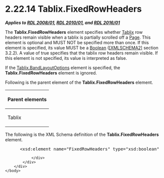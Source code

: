 <html dir="LTR" xmlns:mshelp="http://msdn.microsoft.com/mshelp" xmlns:ddue="http://ddue.schemas.microsoft.com/authoring/2003/5" xmlns:xlink="http://www.w3.org/1999/xlink" xmlns:tool="http://www.microsoft.com/tooltip">
    <head>
        <meta http-equiv="Content-Type" content="text/html; CHARSET=utf-8"></meta>
        <meta name="save" content="history"></meta>
        <title>2.22.14 Tablix.FixedRowHeaders</title>
        <xml>
            <mshelp:toctitle title="2.22.14 Tablix.FixedRowHeaders"></mshelp:toctitle>
            <mshelp:rltitle title="[MS-RDL]: Tablix.FixedRowHeaders"></mshelp:rltitle>
            <mshelp:keyword index="A" term="89a8b882-ead6-4e21-bab1-31dc1d217612"></mshelp:keyword>
            <mshelp:attr name="DCSext.ContentType" value="open specification"></mshelp:attr>
            <mshelp:attr name="AssetID" value="89a8b882-ead6-4e21-bab1-31dc1d217612"></mshelp:attr>
            <mshelp:attr name="TopicType" value="kbRef"></mshelp:attr>
            <mshelp:attr name="DCSext.Title" value="[MS-RDL]: Tablix.FixedRowHeaders" />
        </xml>
    </head>
    <body>
        <div id="header">
            <h1 class="heading">2.22.14 Tablix.FixedRowHeaders</h1>
        </div>
        <div id="mainSection">
            <div id="mainBody">
                <div id="allHistory" class="saveHistory"></div>
                <div id="sectionSection0" class="section" name="collapseableSection">
                    

<p><b><i>Applies to </i></b><a href="1e855f94-4617-47e4-b89e-0856c6cb420f.htm"><b><i>RDL 2008/01</i></b></a><b><i>,
</i></b><a href="3428e690-a348-4ec7-8a6a-8efb42d2cdee.htm"><b><i>RDL 2010/01</i></b></a><b><i>,
and </i></b><a href="52ce3983-2bfc-4e72-9359-42aaf5fe4509.htm"><b><i>RDL 2016/01</i></b></a></p>

<p>The <b>Tablix.FixedRowHeaders</b> element specifies whether <a href="e42fb86e-799a-4202-8845-ac38831efccb.htm">Tablix</a> row headers remain
visible when a tablix is partially scrolled off a <a href="b5e525d5-00d6-4e1a-8813-55f327da6b4c.htm">Page</a>. This element is
optional and MUST NOT be specified more than once. If this element is
specified, its value MUST be a <a href="4802fa14-3619-43fa-9898-3acab160a24c.htm">Boolean</a> (<a href="https://go.microsoft.com/fwlink/?LinkId=90610">[XMLSCHEMA2]</a> section
3.2.2). A value of true specifies that the tablix row headers remain visible.
If this element is not specified, its value is interpreted as false.</p>

<p>If the <a href="aa3763a2-4b3a-4cab-9296-15da99211923.htm">Tablix.BandLayoutOptions</a>
element is specified, the <b>Tablix.FixedRowHeaders</b> element is ignored.</p>

<p>Following is the parent element of the <b>Tablix.FixedRowHeaders</b>
element.</p>

<table>
 <thead>
  <tr>
   <th>
   <p>Parent elements</p>
   </th>
  </tr>
 </thead>
 <tr>
  <td>
  <p>Tablix</p>
  </td>
 </tr>
</table>

<p>The following is the XML Schema definition of the <b>Tablix.FixedRowHeaders</b>
element.</p>

<dl>
<dd>
<div><pre> &lt;xsd:element name=&quot;FixedRowHeaders&quot; type=&quot;xsd:boolean&quot; minOccurs=&quot;0&quot; /&gt;
</pre></div>
</dd></dl>


                </div>
            </div>
        </div>
    </body>
</html>